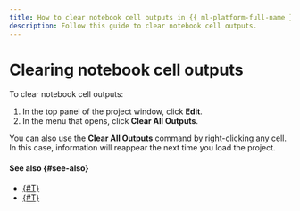 ```yaml
---
title: How to clear notebook cell outputs in {{ ml-platform-full-name }}
description: Follow this guide to clear notebook cell outputs.
---
```


# Clearing notebook cell outputs

To clear notebook cell outputs:

1. In the top panel of the project window, click **Edit**.
1. In the menu that opens, click **Clear All Outputs**.

You can also use the **Clear All Outputs** command by right-clicking any cell. In this case, information will reappear the next time you load the project.

#### See also {#see-also}

* [{#T}](../data/connect-to-s3.md)
* [{#T}](../data/connect-to-clickhouse.md)
